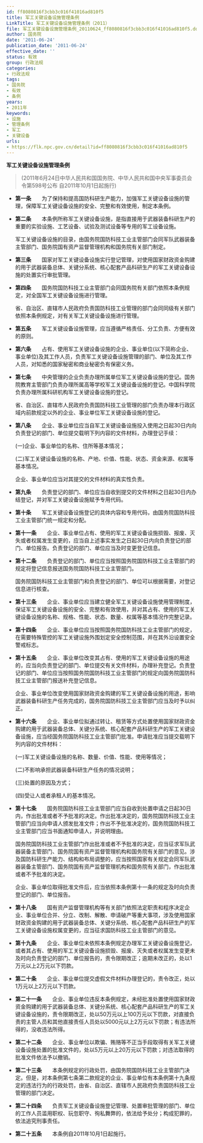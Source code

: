 ```yaml
---
id: ff8080816f3cbb3c016f41016ad810f5
title: 军工关键设备设施管理条例
LinkTitle: 军工关键设备设施管理条例（2011）
file: 军工关键设备设施管理条例_20110624_ff8080816f3cbb3c016f41016ad810f5.docx
author: 国务院
date: '2011-06-24'
publication_date: '2011-06-24'
effective_date: ''
status: 有效
group: 行政法规
categories:
- 行政法规
tags:
- 国务院
- 有效
- 条例
years:
- 2011年
keywords:
- 设施
- 管理条例
- 军工
- 关键设备
urls:
- https://flk.npc.gov.cn/detail?id=ff8080816f3cbb3c016f41016ad810f5
---
```


**军工关键设备设施管理条例**

> (2011年6月24日中华人民共和国国务院、中华人民共和国中央军事委员会令第598号公布 自2011年10月1日起施行)

- **第一条**　　为了保持和提高国防科研生产能力，加强军工关键设备设施的管理，保障军工关键设备设施的安全、完整和有效使用，制定本条例。

- **第二条**　　本条例所称军工关键设备设施，是指直接用于武器装备科研生产的重要的实验设施、工艺设备、试验及测试设备等专用的军工设备设施。

  军工关键设备设施的目录，由国务院国防科技工业主管部门会同军队武器装备主管部门、国务院国有资产监督管理机构和国务院有关部门制定。

- **第三条**　　国家对军工关键设备设施实行登记管理，对使用国家财政资金购建的用于武器装备总体、关键分系统、核心配套产品科研生产的军工关键设备设施的处置实行审批管理。

- **第四条**　　国务院国防科技工业主管部门会同国务院有关部门依照本条例规定，对全国军工关键设备设施进行管理。

  省、自治区、直辖市人民政府负责国防科技工业管理的部门会同同级有关部门依照本条例规定，对有关军工关键设备设施进行管理。

- **第五条**　　军工关键设备设施管理，应当遵循严格责任、分工负责、方便有效的原则。

- **第六条**　　占有、使用军工关键设备设施的企业、事业单位(以下简称企业、事业单位)及其工作人员，负责军工关键设备设施管理的部门、单位及其工作人员，对知悉的国家秘密和商业秘密负有保密义务。

- **第七条**　　中央管理的企业负责办理所属单位军工关键设备设施的登记。国务院教育主管部门负责办理所属高等学校军工关键设备设施的登记。中国科学院负责办理所属科研机构军工关键设备设施的登记。

  省、自治区、直辖市人民政府负责国防科技工业管理的部门负责办理本行政区域内前款规定以外的企业、事业单位军工关键设备设施的登记。

- **第八条**　　企业、事业单位应当自军工关键设备设施投入使用之日起30日内向负责登记的部门、单位提交载明下列内容的文件材料，办理登记手续：

  (一)企业、事业单位的名称、住所等基本情况；

  (二)军工关键设备设施的名称、产地、价值、性能、状态、资金来源、权属等基本情况。

  企业、事业单位应当对其提交的文件材料的真实性负责。

- **第九条**　　负责登记的部门、单位应当自收到提交的文件材料之日起30日内办结登记，并对军工关键设备设施赋予专用代码。

- **第十条**　　军工关键设备设施登记的具体内容和专用代码，由国务院国防科技工业主管部门统一规定和分配。

- **第十一条**　　企业、事业单位占有、使用的军工关键设备设施损毁、报废、灭失或者权属发生变更的，应当自上述事实发生之日起30日内向负责登记的部门、单位报告。负责登记的部门、单位应当及时变更登记信息。

- **第十二条**　　负责登记的部门、单位应当按照国务院国防科技工业主管部门的规定将登记信息报送国务院国防科技工业主管部门。

  国务院国防科技工业主管部门和负责登记的部门、单位可以根据需要，对登记信息进行核查。

- **第十三条**　　企业、事业单位应当建立健全军工关键设备设施使用管理制度，保证军工关键设备设施的安全、完整和有效使用，并对其占有、使用的军工关键设备设施的名称、规格、性能、状态、数量、权属等基本情况作完整记录。

- **第十四条**　　企业、事业单位应当按照国务院国防科技工业主管部门的规定，在需要特殊管控的军工关键设施外围划定安全控制范围，并在其外沿设置安全警戒标志。

- **第十五条**　　企业、事业单位改变其占有、使用的军工关键设备设施的用途的，应当向负责登记的部门、单位提交有关文件材料，办理补充登记。负责登记的部门、单位应当按照国务院国防科技工业主管部门的规定向国务院国防科技工业主管部门报送补充登记信息。

  企业、事业单位改变使用国家财政资金购建的军工关键设备设施的用途，影响武器装备科研生产任务完成的，国务院国防科技工业主管部门应当及时予以纠正。

- **第十六条**　　企业、事业单位拟通过转让、租赁等方式处置使用国家财政资金购建的用于武器装备总体、关键分系统、核心配套产品科研生产的军工关键设备设施，应当经国务院国防科技工业主管部门批准。申请批准应当提交载明下列内容的文件材料：

  (一)军工关键设备设施的名称、数量、价值、性能、使用等情况；

  (二)不影响承担武器装备科研生产任务的情况说明；

  (三)处置的原因及方式；

  (四)受让人或者承租人的基本情况。

- **第十七条**　　国务院国防科技工业主管部门应当自收到处置申请之日起30日内，作出批准或者不予批准的决定。作出批准决定的，国务院国防科技工业主管部门应当向申请人颁发批准文件；作出不予批准决定的，国务院国防科技工业主管部门应当书面通知申请人，并说明理由。

  国务院国防科技工业主管部门作出批准或者不予批准的决定，应当征求军队武器装备主管部门、国务院国有资产监督管理机构和国务院有关部门的意见。涉及国防科研生产能力、结构和布局调整的，应当按照国家有关规定会同军队武器装备主管部门、国务院国有资产监督管理机构和国务院有关部门，作出批准或者不予批准的决定。

  企业、事业单位取得批准文件后，应当依照本条例第十一条的规定及时向负责登记的部门、单位报告。

- **第十八条**　　国有资产监督管理机构等有关部门依照法定职责和程序决定企业、事业单位合并、分立、改制、解散、申请破产等重大事项，涉及使用国家财政资金购建的用于武器装备总体、关键分系统、核心配套产品科研生产的军工关键设备设施权属变更的，应当征求国防科技工业主管部门的意见。

- **第十九条**　　企业、事业单位未依照本条例规定办理军工关键设备设施登记，或者其占有、使用的军工关键设备设施损毁、报废、灭失或者权属发生变更未及时向负责登记的部门、单位报告的，责令限期改正；逾期未改正的，处以1万元以上2万元以下罚款。

- **第二十条**　　企业、事业单位提交虚假文件材料办理登记的，责令改正，处以1万元以上2万元以下罚款。

- **第二十一条**　　企业、事业单位违反本条例规定，未经批准处置使用国家财政资金购建的用于武器装备总体、关键分系统、核心配套产品科研生产的军工关键设备设施的，责令限期改正，处以50万元以上100万元以下罚款，对直接负责的主管人员和其他直接责任人员处以5000元以上2万元以下罚款；有违法所得的，没收违法所得。

- **第二十二条**　　企业、事业单位以欺骗、贿赂等不正当手段取得有关军工关键设备设施处置的批准文件的，处以5万元以上20万元以下罚款；对违法取得的批准文件依法予以撤销。

- **第二十三条**　　本条例规定的行政处罚，由国务院国防科技工业主管部门决定。但是，对本条例第七条第二款规定的企业、事业单位有本条例第十九条规定的违法行为的行政处罚，由省、自治区、直辖市人民政府负责国防科技工业管理的部门决定。

- **第二十四条**　　负责军工关键设备设施登记管理、处置审批管理的部门、单位的工作人员滥用职权、玩忽职守、徇私舞弊的，依法给予处分；构成犯罪的，依法追究刑事责任。

- **第二十五条**　　本条例自2011年10月1日起施行。
